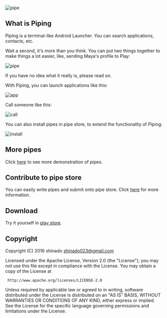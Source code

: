 
  ![pipe](https://cloud.githubusercontent.com/assets/3215337/13703739/0169fb24-e7d3-11e5-8ad8-4bf2645a0ffe.png)  

## What is Piping

  Piping is a terminal-like Android Launcher. You can search applications, contacts, etc. 
  
  Wait a second, it's more than you think. You can put two things together to make things a lot easier, like, sending Maya's profile to Play:  
  
  ![pipe](https://cloud.githubusercontent.com/assets/3215337/13378016/ddd69eee-de2f-11e5-9ed8-96e2e53d9545.gif)  

  If you have no idea what it really is, please read on.

  With Piping, you can launch applications like this:  
  
  ![app](https://cloud.githubusercontent.com/assets/3215337/13377995/07b66204-de2f-11e5-9a6e-c4400de85c8a.gif)  

  Call someone like this:  
  
  ![call](https://cloud.githubusercontent.com/assets/3215337/13377996/07e0dd54-de2f-11e5-8b42-02c8272e828c.gif)  

  You can also install pipes in pipe store, to extend the functionality of Piping:  
  
  ![install](https://cloud.githubusercontent.com/assets/3215337/13378141/50e23ac4-de35-11e5-87f2-a377f980bae6.gif)  

## More pipes

Click [here](https://github.com/shinado/piping/wiki/6.-How-Piping-save-your-life) to see more demonstration of pipes.

## Contribute to pipe store

You can easily write pipes and submit onto pipe store. Click [here](https://github.com/shinado/piping/wiki) for more information.

## Download

Try it yourself in [play store](https://play.google.com/store/apps/details?id=shinado.indi.piping).

## Copyright

Copyright (C) 2016 shinado <shinado023@gmail.com>

Licensed under the Apache License, Version 2.0 (the "License");
you may not use this file except in compliance with the License.
You may obtain a copy of the License at

     http://www.apache.org/licenses/LICENSE-2.0

Unless required by applicable law or agreed to in writing, software
distributed under the License is distributed on an "AS IS" BASIS,
WITHOUT WARRANTIES OR CONDITIONS OF ANY KIND, either express or implied.
See the License for the specific language governing permissions and
limitations under the License.

